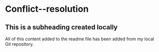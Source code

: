 # Conflict--resolution

## This is a subheading created locally

All of this content added to the readme file has been added from my local Git repository.
